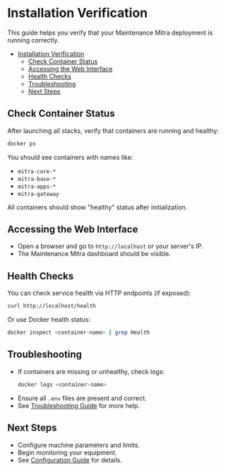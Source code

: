 # Installation Verification

This guide helps you verify that your Maintenance Mitra deployment is running correctly.

- [Installation Verification](#installation-verification)
  - [Check Container Status](#check-container-status)
  - [Accessing the Web Interface](#accessing-the-web-interface)
  - [Health Checks](#health-checks)
  - [Troubleshooting](#troubleshooting)
  - [Next Steps](#next-steps)

## Check Container Status

After launching all stacks, verify that containers are running and healthy:

```bash
docker ps
```

You should see containers with names like:
- `mitra-core-*`
- `mitra-base-*`
- `mitra-apps-*`
- `mitra-gateway`

All containers should show "healthy" status after initialization.

## Accessing the Web Interface

- Open a browser and go to `http://localhost` or your server's IP.
- The Maintenance Mitra dashboard should be visible.

## Health Checks

You can check service health via HTTP endpoints (if exposed):

```bash
curl http://localhost/health
```

Or use Docker health status:

```bash
docker inspect <container-name> | grep Health
```

## Troubleshooting

- If containers are missing or unhealthy, check logs:
  ```bash
  docker logs <container-name>
  ```
- Ensure all `.env` files are present and correct.
- See [Troubleshooting Guide](troubleshooting.md) for more help.

## Next Steps

- Configure machine parameters and limits.
- Begin monitoring your equipment.
- See [Configuration Guide](configuration.md) for details.
